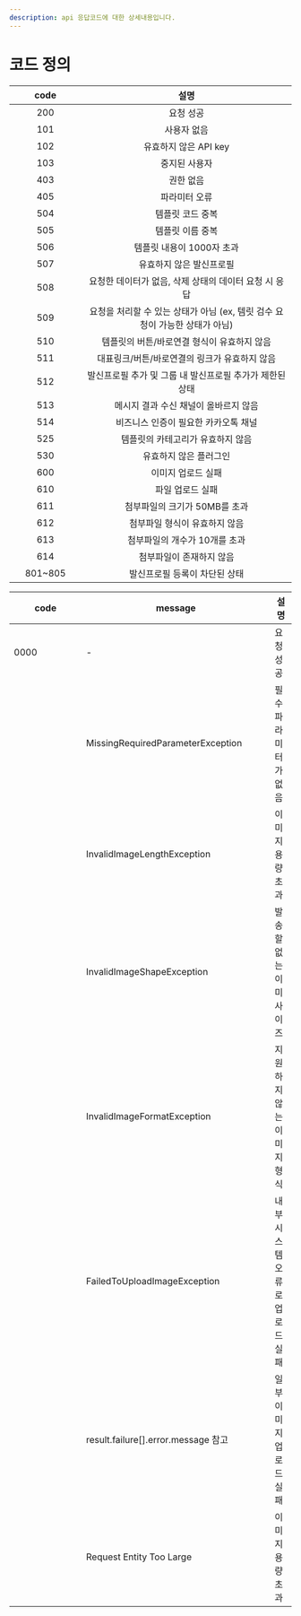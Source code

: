 ```yaml
---
description: api 응답코드에 대한 상세내용입니다.
---
```


# 코드 정의



<table><thead><tr><th width="112.5" align="center">code</th><th align="center">설명</th></tr></thead><tbody><tr><td align="center">200</td><td align="center">요청 성공</td></tr><tr><td align="center">101</td><td align="center">사용자 없음</td></tr><tr><td align="center">102</td><td align="center">유효하지 않은 API key</td></tr><tr><td align="center">103</td><td align="center">중지된 사용자</td></tr><tr><td align="center">403</td><td align="center">권한 없음</td></tr><tr><td align="center">405</td><td align="center">파라미터 오류</td></tr><tr><td align="center">504</td><td align="center">템플릿 코드 중복</td></tr><tr><td align="center">505</td><td align="center">템플릿 이름 중복</td></tr><tr><td align="center">506</td><td align="center">템플릿 내용이 1000자 초과</td></tr><tr><td align="center">507</td><td align="center">유효하지 않은 발신프로필</td></tr><tr><td align="center">508</td><td align="center">요청한 데이터가 없음, 삭제 상태의 데이터 요청 시 응답</td></tr><tr><td align="center">509</td><td align="center">요청을 처리할 수 있는 상태가 아님 (ex, 템릿 검수 요청이 가능한 상태가 아님)</td></tr><tr><td align="center">510</td><td align="center">템플릿의 버튼/바로연결 형식이 유효하지 않음</td></tr><tr><td align="center">511</td><td align="center">대표링크/버튼/바로연결의 링크가 유효하지 않음</td></tr><tr><td align="center">512</td><td align="center">발신프로필 추가 및 그룹 내 발신프로필 추가가 제한된 상태</td></tr><tr><td align="center">513</td><td align="center">메시지 결과 수신 채널이 올바르지 않음</td></tr><tr><td align="center">514</td><td align="center">비즈니스 인증이 필요한 카카오톡 채널</td></tr><tr><td align="center">525</td><td align="center">템플릿의 카테고리가 유효하지 않음</td></tr><tr><td align="center">530</td><td align="center">유효하지 않은 플러그인</td></tr><tr><td align="center">600</td><td align="center">이미지 업로드 실패</td></tr><tr><td align="center">610</td><td align="center">파일 업로드 실패</td></tr><tr><td align="center">611</td><td align="center">첨부파일의 크기가 50MB를 초과</td></tr><tr><td align="center">612</td><td align="center">첨부파일 형식이 유효하지 않음</td></tr><tr><td align="center">613</td><td align="center">첨부파일의 개수가 10개를 초과</td></tr><tr><td align="center">614</td><td align="center">첨부파일이 존재하지 않음</td></tr><tr><td align="center">801~805</td><td align="center">발신프로필 등록이 차단된 상태</td></tr></tbody></table>



<table><thead><tr><th width="113">code</th><th width="320.66666666666663">message</th><th>설명</th></tr></thead><tbody><tr><td>0000</td><td>-</td><td>요청 성공</td></tr><tr><td></td><td>MissingRequiredParameterException</td><td>필수 파라미터가 없음</td></tr><tr><td></td><td>InvalidImageLengthException</td><td>이미지 용량 초과</td></tr><tr><td></td><td>InvalidImageShapeException</td><td>발송할  없는 이미 사이즈</td></tr><tr><td></td><td>InvalidImageFormatException</td><td>지원하지 않는 이미지 형식</td></tr><tr><td></td><td>FailedToUploadImageException</td><td>내부 시스템 오류로 업로드 실패</td></tr><tr><td></td><td>result.failure[].error.message 참고</td><td>일부 이미지 업로드 실패</td></tr><tr><td></td><td>Request Entity Too Large</td><td>이미지 용량 초과</td></tr></tbody></table>



